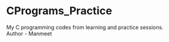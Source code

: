 # CPrograms_Practice
My C programming codes from learning and practice sessions.
<br>
Author - Manmeet
